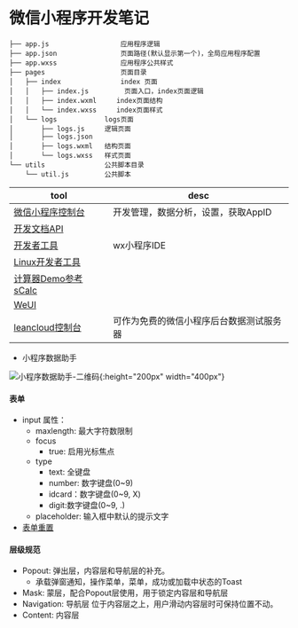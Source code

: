 # 微信小程序开发笔记


```
├── app.js                  应用程序逻辑
├── app.json                页面路径(默认显示第一个)，全局应用程序配置
├── app.wxss                应用程序公共样式
├── pages					页面目录
│   ├── index				index 页面
│   │   ├── index.js         页面入口，index页面逻辑
│   │   ├── index.wxml	   index页面结构
│   │   └── index.wxss	   index页面样式
│   └── logs			logs页面
│       ├── logs.js     逻辑页面
│       ├── logs.json   
│       ├── logs.wxml   结构页面
│       └── logs.wxss   样式页面
└── utils               公共脚本目录
    └── util.js         公共脚本

```

|tool|desc|
|-|-|
|[微信小程序控制台](https://mp.weixin.qq.com)|开发管理，数据分析，设置，获取AppID|
|[开发文档API](https://mp.weixin.qq.com/debug/wxadoc/dev/api/)||
|[开发者工具](https://mp.weixin.qq.com/debug/wxadoc/dev/devtools/devtools.html)|wx小程序IDE|
|[Linux开发者工具](https://github.com/cytle/wechat_web_devtools)||
|[计算器Demo参考sCalc](https://github.com/dunizb/wxapp-sCalc)||
|[WeUI](https://github.com/Tencent/weui-wxss/)||
|[leancloud控制台](https://leancloud.cn/dashboard/login.html#/signin)|可作为免费的微信小程序后台数据测试服务器|

- 小程序数据助手

![小程序数据助手-二维码](https://mp.weixin.qq.com/debug/wxadoc/analysis/image/weanalytics/a0.png?t=2017526){:height="200px" width="400px"}

#### 表单
- input 属性：
  - maxlength: 最大字符数限制
  - focus
    - true: 启用光标焦点
  - type
    - text: 全键盘
    - number: 数字键盘(0~9)
    - idcard：数字键盘(0~9, X) 
    - digit:数字键盘(0~9, .)    
  - placeholder: 输入框中默认的提示文字
- [表单重置](http://blog.csdn.net/maximus_ckp/article/details/71172530)
#### 层级规范
- Popout: 弹出层，内容层和导航层的补充。
  - 承载弹窗通知，操作菜单，菜单，成功或加载中状态的Toast
- Mask: 蒙层，配合Popout层使用，用于锁定内容层和导航层
- Navigation: 导航层 位于内容层之上，用户滑动内容层时可保持位置不动。
- Content: 内容层
